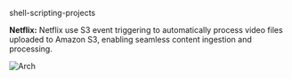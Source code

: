 shell-scripting-projects

**Netflix:** Netflix use S3 event triggering to automatically process video files uploaded to Amazon S3, enabling seamless content ingestion and processing.

![Arch](https://github.com/PremsaiMadineni/shell-scripting-projects/assets/135510372/c84a9b21-69fd-4ec1-a898-4a3f37cc2667)


